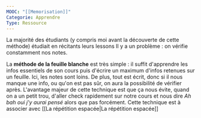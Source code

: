 ```yaml
---
MOOC: "[[Memorisation]]"
Categorie: Apprendre
Type: Ressource
---
```

La majorité des étudiants (y compris moi avant la découverte de cette méthode) étudiait en récitants leurs lessons Il y a un problème : on vérifie constamment nos notes.

La **méthode de la feuille blanche** est très simple : il suffit d'apprendre les infos essentiels de son cours puis d'écrire un maximum d'infos retenues sur un feuille. Ici, les notes sont loins. De plus, tout est écrit, donc si il nous manque une info, ou qu'on est pas sûr, on aura la possibilité de vérifier après. L'avantage majeur de cette technique est que ça nous évite, quand on a un petit trou, d'aller check rapidement sur notre cours et nous dire *Ah bah oui j'y aurai pensé* alors que pas forcément.
Cette technique est à associer avec [[La répétition espacée|La répétition espacée]]